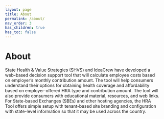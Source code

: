 ```yaml
---
layout: page
title: About
permalink: /about/
nav_order: 3
has_children: true
has_toc: false
---
```


# **About**

State Health & Value Strategies (SHVS) and IdeaCrew have developed a web-based decision support tool that will calculate employee costs based on employer’s monthly contribution amount. The tool will help consumers understand their options for obtaining health coverage and affordability based on employer-offered HRA type and contribution amount. The tool will also provide consumers with educational material, resources, and web links. For State-based Exchanges (SBEs) and other hosting agencies, the HRA Tool offers simple setup with tenant-based site branding and configuration with state-level information so that it may be used across the country.


